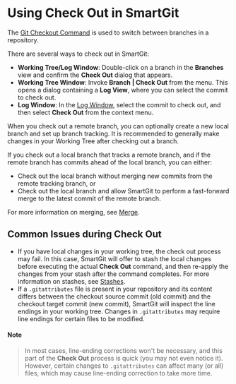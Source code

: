 # Using Check Out in SmartGit

The [Git Checkout Command](../../GitConcepts/Branches.md#working-with-branches-using-checkout) is used to switch between branches in a repository.

There are several ways to check out in SmartGit:

- **Working Tree/Log Window**: Double-click on a branch in the **Branches** view and confirm the **Check Out** dialog that appears.
- **Working Tree Window**: Invoke **Branch \| Check Out** from the menu.
  This opens a dialog containing a **Log View**, where you can select the commit to check out.
- **Log Window**: In the [Log Window](../Log-Window.md), select the commit to check out, and then select **Check Out** from the context menu.

When you check out a remote branch, you can optionally create a new local branch and set up branch tracking.
It is recommended to generally make changes in your Working Tree after checking out a branch.

If you check out a local branch that tracks a remote branch, and if the remote branch has commits ahead of the local branch, you can either:

- Check out the local branch without merging new commits from the remote tracking branch, or
- Check out the local branch and allow SmartGit to perform a fast-forward merge to the latest commit of the remote branch.

For more information on merging, see [Merge](Merge.md).

## Common Issues during Check Out

- If you have local changes in your working tree, the check out process may fail.
  In this case, SmartGit will offer to stash the local changes before executing the actual **Check Out** command, and then re-apply the changes from your stash after the command completes.
  For more information on stashes, see [Stashes](../Local-Operations-on-the-Working-Tree.md#stashes).
- If a `.gitattributes` file is present in your repository and its content differs between the checkout source commit (old commit) and the checkout target commit (new commit), SmartGit will inspect the line endings in your working tree.
  Changes in `.gitattributes` may require line endings for certain files to be modified.

#### Note

> In most cases, line-ending corrections won't be necessary, and this part of the **Check Out** process is quick (you may not even notice it).
> However, certain changes to `.gitattributes` can affect many (or all) files, which may cause line-ending correction to take more time.

